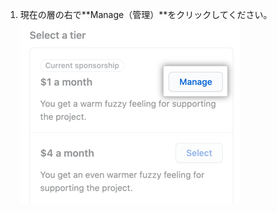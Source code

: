 1. 現在の層の右で**Manage（管理）**をクリックしてください。 ![スポンサーシップの管理ボタン](/assets/images/help/sponsors/manage-your-sponsorship-button.png)
